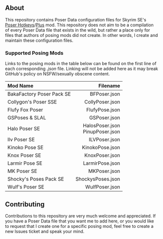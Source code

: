 About
-----
This repository contains Poser Data configuration files for Skyrim SE's [Poser Hotkeys](https://www.nexusmods.com/skyrimspecialedition/mods/22860)/[Plus](https://www.nexusmods.com/skyrimspecialedition/mods/17743) mod. This repository does not aim to be a compilation of every Poser Data file that exists in the wild, but rather a place only for files that authors of posing mods did not create. In other words, I create and maintain these configuration files.

### Supported Posing Mods
Links to the posing mods in the table below can be found on the first line of each corresponding *.json* file. Linking will not be added here as it may break GitHub's policy on NSFW/sexually obscene content.  

| Mod Name                  | Filename                           |
|:--------------------------|-----------------------------------:|
| BakaFactory Poser Pack SE |                       BFPoser.json |
| Collygon's Poser SSE      |                    CollyPoser.json |
| Flufy Fox Poser           |                     FlufyPose.json |
| GSPoses & SLAL            |                       GSPoser.json |
| Halo Poser SE             | HalosPoser.json<br>PinupPoser.json |
| Ilv Poser SE              |                      ILVPoser.json |
| Kinoko Pose SE            |                    KinokoPose.json |
| Knox Poser SE             |                     KnoxPoser.json |
| Larmir Pose SE            |                    LarmirPose.json |
| MK Poser SE               |                       MKPoser.json |
| Shocky's Poses Pack SE    |                  ShockysPoses.json |
| Wulf's Poser SE           |                     WulfPoser.json |

Contributing
------------
Contributions to this repository are very much welcome and appreciated. If you have a Poser Data file that you want me to add here, or you would like to request that I create one for a specific posing mod, feel free to create a new Issues ticket and speak your mind.
